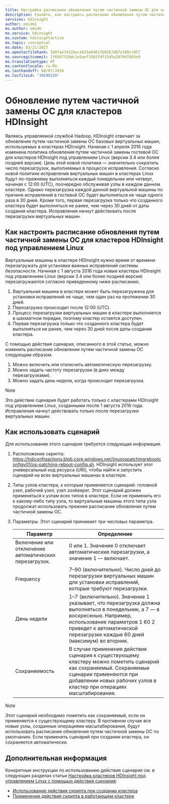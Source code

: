 ```yaml
---
title: Настройка расписания обновления путем частичной замены ОС для кластеров HDInsight в Azure
description: Узнайте, как настроить расписание обновления путем частичной замены ОС для кластеров HDInsight.
services: hdinsight
author: omidm1
ms.author: omidm
ms.service: hdinsight
ms.custom: hdinsightactive
ms.topic: conceptual
ms.date: 03/21/2017
ms.openlocfilehash: 5d8fae7412bece631e6961fb92b7d87e308cc857
ms.sourcegitcommit: 1f0587f29dc1e5aef1502f4f15d5a2079d7683e9
ms.translationtype: HT
ms.contentlocale: ru-RU
ms.lasthandoff: 08/07/2018
ms.locfileid: "39599220"
---
```

# <a name="os-patching-for-hdinsight"></a>Обновление путем частичной замены ОС для кластеров HDInsight 
Являясь управляемой службой Hadoop, HDInsight отвечает за обновление путем частичной замены ОС базовых виртуальных машин, используемых в кластерах HDInsight. Начиная с 1 апреля 2016 года изменена политика обновления путем частичной замены гостевой ОС для кластеров HDInsight под управлением Linux (версии 3.4 или более поздней версии). Цель этой новой политики — значительно сократить число перезагрузок, выполняемых в процессе исправления. Согласно новой политике исправления виртуальных машин в кластерах Linux будут по-прежнему выполняться каждый понедельник или четверг, начиная с 12:00 (UTC), поочередно обслуживая узлы в каждом данном кластере. Однако перезагрузка каждой данной виртуальной машины по причине исправлений в гостевой ОС будет выполняться не чаще одного раза в 30 дней. Кроме того, первая перезагрузка только что созданного кластера будет выполняться не ранее, чем через 30 дней от даты создания кластера. Исправления начнут действовать после перезагрузки виртуальных машин.

## <a name="how-to-configure-the-os-patching-schedule-for-linux-based-hdinsight-clusters"></a>Как настроить расписание обновления путем частичной замены ОС для кластеров HDInsight под управлением Linux
Виртуальные машины в кластере HDInsight нужно время от времени перезагружать для установки важных исправлений системы безопасности. Начиная с 1 августа 2016 года новые кластеры HDInsight под управлением Linux (версии 3.4 или более поздней версии) перезагружаются согласно приведенному ниже расписанию.

1. Виртуальная машина в кластере может быть перезагружена для установки исправлений не чаще, чем один раз на протяжении 30 дней.
2. Перезагрузка происходит после 12:00 (UTC).
3. Процесс перезагрузки виртуальных машин в кластере выполняется в шахматном порядке, поэтому кластер остается доступен.
4. Первая перезагрузка только что созданного кластера будет выполняться не ранее, чем через 30 дней после даты создания кластера.

С помощью действия сценария, описанного в этой статье, можно изменить расписание обновления путем частичной замены ОС следующим образом.
1. Можно включить или отключить автоматическую перезагрузку.
2. Можно задать частоту перезагрузки (в днях между перезагрузками).
3. Можно задать день недели, когда происходит перезагрузка.

> [!NOTE]
> Это действие сценария будет работать только с кластерами HDInsight под управлением Linux, созданными после 1 августа 2016 года. Исправления начнут действовать только после перезагрузки виртуальных машин. 
>

## <a name="how-to-use-the-script"></a>Как использовать сценарий 

Для использования этого сценария требуется следующая информация.
1. Расположение скрипта: https://hdiconfigactions.blob.core.windows.net/linuxospatchingrebootconfigv01/os-patching-reboot-config.sh.  HDInsight использует этот универсальный код ресурса (URI), чтобы найти и запустить сценарий на всех виртуальных машинах в кластере.
  
2. Типы узлов кластера, к которым применяется сценарий: головной узел, рабочий узел, узел zookeeper. Этот сценарий должен применяться к узлам всех типов в кластере. Если не применить его к какому-либо типу узла, то виртуальные машины этого типа узла продолжат использовать прежнее расписание обновления путем частичной замены ОС.


3.  Параметры. Этот сценарий принимает три числовых параметра.

    | Параметр | Определение |
    | --- | --- |
    | Включение или отключение автоматических перезагрузок. |0 или 1. Значение 0 отключает автоматические перезагрузки, а значение 1 — включает. |
    | Frequency |7–90 (включительно). Число дней до перезагрузки виртуальных машин для установки исправлений, которые требуют перезагрузки. |
    | День недели |1–7 (включительно). Значение 1 указывает, что перезагрузка должна выполняться в понедельник, а 7 — в воскресенью. Например, использование параметров 1 60 2 приведет к автоматической перезагрузке каждые 60 дней (максимум) во вторник. |
    | Сохраняемость |В случае применения действия сценария к существующему кластеру можно пометить сценарий как сохраняемый. Сохраняемые сценарии применяются при добавлении новых рабочих узлов в кластер при операциях масштабирования. |

> [!NOTE]
> Этот сценарий необходимо пометить как сохраняемый, если он применяется к существующему кластеру. В противном случае все новые узлы, созданные операциями масштабирования, будут использовать расписание обновления путем частичной замены ОС по умолчанию.
Если применить сценарий при создании кластера, он сохраняется автоматически.
>

## <a name="next-steps"></a>Дополнительная информация

Конкретные инструкции по использованию действия сценария см. в следующих разделах статьи [Настройка кластеров HDInsight под управлением Linux с помощью действия сценария](hdinsight-hadoop-customize-cluster-linux.md):

* [Использование действия скрипта при создании кластера](hdinsight-hadoop-customize-cluster-linux.md#use-a-script-action-during-cluster-creation)
* [Применение действия скрипта в работающем кластере](hdinsight-hadoop-customize-cluster-linux.md#apply-a-script-action-to-a-running-cluster)
